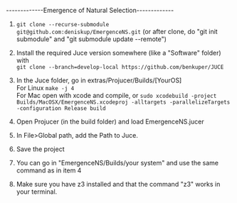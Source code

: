 -------------Emergence of Natural Selection-------------

1. ```git clone --recurse-submodule git@github.com:deniskup/EmergenceNS.git``` (or after clone, do "git init submodule" and "git submodule update --remote")

2. Install the required Juce version somewhere (like a "Software" folder) with <br>
 ```git clone --branch=develop-local https://github.com/benkuper/JUCE```

3. In the Juce folder, go in extras/Projucer/Builds/[YourOS] <br>
   For Linux ```make -j 4```<br>
   For Mac open with xcode and compile, or ```sudo xcodebuild -project Builds/MacOSX/EmergenceNS.xcodeproj -alltargets -parallelizeTargets -configuration Release build```<br>
4. Open Projucer (in the build folder) and load EmergenceNS.jucer<br>

5. In File>Global path, add the Path to Juce.

6. Save the project

7. You can go in "EmergenceNS/Builds/your system" and use the same command as in item 4

8. Make sure you have z3 installed and that the command "z3" works in your terminal.


